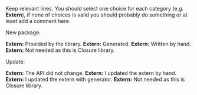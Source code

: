 Keep relevant lines. You should select one choice for each category
(e.g. **Extern**), if none of choices is valid you should probably do
something or at least add a comment here.

New package:

**Extern:** Provided by the library.
**Extern:** Generated.
**Extern:** Written by hand.
**Extern:** Not needed as this is Closure library.

Update:

**Extern:** The API did not change.
**Extern:** I updated the extern by hand.
**Extern:** I updated the extern with generator.
**Extern:** Not needed as this is Closure library.
